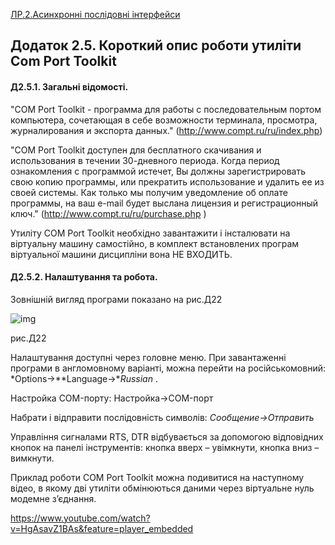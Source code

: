 [ЛР.2.Асинхронні послідовні інтерфейси](lab2.md)

## Додаток 2.5. Короткий опис роботи утиліти Com Port Toolkit

#### Д2.5.1. Загальні відомості. 

"COM Port Toolkit - программа для работы с последовательным портом компьютера, сочетающая в себе возможности терминала, просмотра, журналирования и экспорта данных." (http://www.compt.ru/ru/index.php)

"COM Port Toolkit доступен для бесплатного скачивания и использования в течении 30-дневного периода. Когда период ознакомления с программой истечет, Вы должны зарегистрировать свою копию программы, или прекратить использование и удалить ее из своей системы. Как только мы получим уведомление об оплате программы, на ваш e-mail будет выслана лицензия и регистрационный ключ." (http://www.compt.ru/ru/purchase.php )

Утиліту COM Port Toolkit необхідно завантажити і інсталювати на віртуальну машину самостійно, в комплект встановлених програм віртуальної машини дисципліни вона НЕ ВХОДИТЬ.   

#### Д2.5.2. Налаштування та робота. 

Зовнішній вигляд програми показано на рис.Д22

![img](media2/Д22.png)

рис.Д22

Налаштування доступні через головне меню. При завантаженні програми в англомовному варіанті, можна перейти на російськомовний: *Options->**Language->**Russian* .

Настройка COM-порту: Настройка->COM-порт

Набрати і відправити послідовність символів: *Сообщение->Отправить* 

Управління сигналами RTS, DTR відбувається за допомогою відповідних кнопок на панелі інструментів: кнопка вверх – увімкнути, кнопка вниз – вимкнути.

Приклад роботи COM Port Toolkit можна подивитися на наступному відео, в якому дві утиліти обмінюються даними через віртуальне нуль модемне з’єднання.  

<https://www.youtube.com/watch?v=HgAsavZ1BAs&feature=player_embedded>
